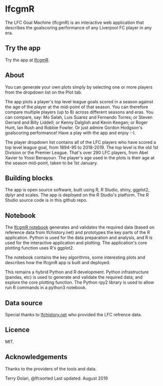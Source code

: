 # lfcgmR
The LFC Goal Machine (lfcgmR) is an interactive web application that describes the goalscoring performance of any Liverpool FC player in any era. 

## Try the app
Try the app at [lfcgmR](https://terrydolan.shinyapps.io/lfcgmR). 

## About
You can generate your own plots simply by selecting one or more players from the dropdown list on the Plot tab.

The app plots a player's top level league goals scored in a season against the age of the player at the mid-point of that season. You can therefore compare multiple players (up to 8) across different seasons and eras. You can compare, say: Mo Salah, Luis Suarez and Fernando Torres; or Steven Gerrard and Billy Liddell; or Kenny Dalglish and Kevin Keegan; or Roger Hunt, Ian Rush and Robbie Fowler. Or just admire Gordon Hodgson's goalscoring performance! Have a play with the app and enjoy :-).

The player dropdown list contains all of the LFC players who have scored a top level league goal, from 1894-95 to 2018-2019. The top level is the old 1st Division or the Premier League. That's over 290 LFC players, from Abel Xavier to Yossi Benayoun. The player's age used in the plots is their age at the season mid-point, taken to be 1st January.

## Building blocks
The app is open source software, built using R, R Studio, shiny, ggplot2, dplyr and scales. The app is deployed on the R Studio's platform. The R Studio source code is in this github repo.

## Notebook
The [lfcgmR notebook](http://nbviewer.ipython.org/github/terrydolan/lfcgmR/blob/master/lfcgmR.ipynb) generates and validates the required data (based on reference data from lfchistory.net) and prototypes the key parts of the R application. Python is used for the data preparation and analysis, and R is used for the interactive application and plotting. The application's core plotting function uses R's ggplot2.

The notebook contains the key algorithms, some interesting plots and describes how the lfcgmR app is built and deployed.

This remains a hybrid Python and R development. Python infrastructure (pandas, etc) is used to generate and validate the required data; and explore the core plotting function. The Python rpy2 library is used to allow run R commands in a python3 notebook.

## Data source

Special thanks to [lfchistory.net](https://http://www.lfchistory.net) who provided the LFC refrence data.

## Licence

MIT. 

## Acknowledgements

Thanks to the providers of the tools and data.


Terry Dolan, @lfcsorted
Last updated: August 2019

